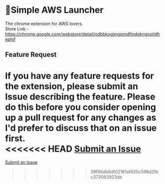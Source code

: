 # :rocket:Simple AWS Launcher
The chrome extension for AWS lovers.  
Store Link - https://chrome.google.com/webstore/detail/odbbkogjmgpmdfindgkngoojldhephif

## Feature Request
If you have any feature requests for the extension, please submit an Issue describing the feature. Please do this before you consider opening up a pull request for any changes as I'd prefer to discuss that on an issue first.  
<<<<<<< HEAD
[Submit an Issue](https://github.com/kota-imai/awslauncher-chromeex/issues/new)
=======
[Submit an Issue](https://github.com/kota-imai/awslauncher-chromeex/issues/new)
>>>>>>> 39f96db6df02161af620c598d2fbc372083923da
